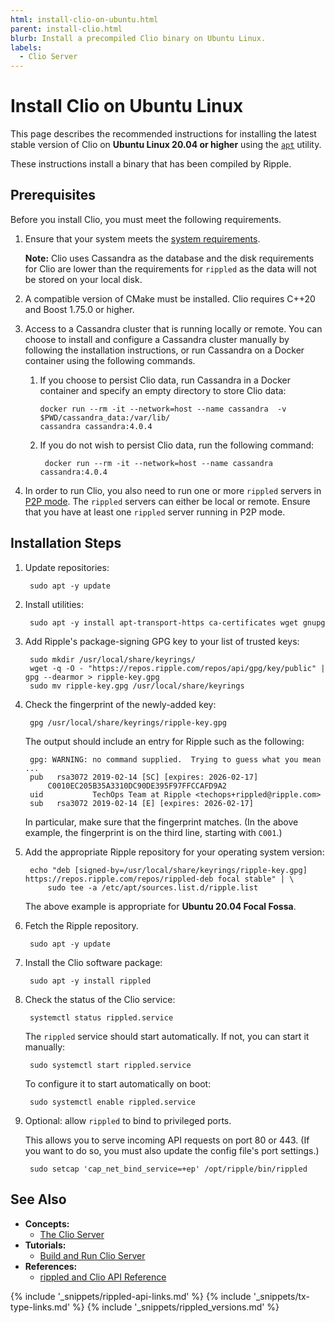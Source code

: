 ```yaml
---
html: install-clio-on-ubuntu.html
parent: install-clio.html
blurb: Install a precompiled Clio binary on Ubuntu Linux.
labels:
  - Clio Server
---
```

# Install Clio on Ubuntu Linux

This page describes the recommended instructions for installing the latest stable version of Clio on **Ubuntu Linux 20.04 or higher** using the [`apt`](https://ubuntu.com/server/docs) utility.

These instructions install a binary that has been compiled by Ripple.


## Prerequisites

Before you install Clio, you must meet the following requirements.

1. Ensure that your system meets the [system requirements](system-requirements.html).

    **Note:** Clio uses Cassandra as the database and the disk requirements for Clio are lower than the requirements for `rippled` as the data will not be stored on your local disk.  

2.  A compatible version of CMake must be installed. Clio requires C++20 and Boost 1.75.0 or higher.

3. Access to a Cassandra cluster that is running locally or remote. You can choose to install and configure a Cassandra cluster manually by following the installation instructions, or run Cassandra on a Docker container using the following commands.

    1.  If you choose to persist Clio data, run Cassandra in a Docker container and specify an empty directory to store Clio data: 
            
            docker run --rm -it --network=host --name cassandra  -v $PWD/cassandra_data:/var/lib/
            cassandra cassandra:4.0.4

    2. If you do not wish to persist Clio data, run the following command:

            docker run --rm -it --network=host --name cassandra cassandra:4.0.4 

5. In order to run Clio, you also need to run one or more `rippled` servers in [P2P mode](install-rippled.html). The `rippled` servers can either be local or remote. Ensure that you have at least one `rippled` server running in P2P mode.


## Installation Steps

1. Update repositories:

        sudo apt -y update

2. Install utilities:

        sudo apt -y install apt-transport-https ca-certificates wget gnupg

3. Add Ripple's package-signing GPG key to your list of trusted keys:

        sudo mkdir /usr/local/share/keyrings/
        wget -q -O - "https://repos.ripple.com/repos/api/gpg/key/public" | gpg --dearmor > ripple-key.gpg
        sudo mv ripple-key.gpg /usr/local/share/keyrings


4. Check the fingerprint of the newly-added key:

        gpg /usr/local/share/keyrings/ripple-key.gpg

    The output should include an entry for Ripple such as the following:

        gpg: WARNING: no command supplied.  Trying to guess what you mean ...
        pub   rsa3072 2019-02-14 [SC] [expires: 2026-02-17]
            C0010EC205B35A3310DC90DE395F97FFCCAFD9A2
        uid           TechOps Team at Ripple <techops+rippled@ripple.com>
        sub   rsa3072 2019-02-14 [E] [expires: 2026-02-17]


    In particular, make sure that the fingerprint matches. (In the above example, the fingerprint is on the third line, starting with `C001`.)

4. Add the appropriate Ripple repository for your operating system version:

        echo "deb [signed-by=/usr/local/share/keyrings/ripple-key.gpg] https://repos.ripple.com/repos/rippled-deb focal stable" | \
            sudo tee -a /etc/apt/sources.list.d/ripple.list

    The above example is appropriate for **Ubuntu 20.04 Focal Fossa**. 


5. Fetch the Ripple repository.

        sudo apt -y update

6. Install the Clio software package:

        sudo apt -y install rippled

7. Check the status of the Clio service:

        systemctl status rippled.service

    The `rippled` service should start automatically. If not, you can start it manually:

        sudo systemctl start rippled.service

    To configure it to start automatically on boot:

        sudo systemctl enable rippled.service

8. Optional: allow `rippled` to bind to privileged ports.

    This allows you to serve incoming API requests on port 80 or 443. (If you want to do so, you must also update the config file's port settings.)

        sudo setcap 'cap_net_bind_service=+ep' /opt/ripple/bin/rippled



<!--_ -->


## See Also

- **Concepts:**
    - [The Clio Server](the-clio-server.html)
- **Tutorials:**
    - [Build and Run Clio Server](build-run-clio-ubuntu.html)
- **References:**
    - [rippled and Clio API Reference](rippled-api.html)


<!--{# common link defs #}-->
{% include '_snippets/rippled-api-links.md' %}
{% include '_snippets/tx-type-links.md' %}
{% include '_snippets/rippled_versions.md' %}
